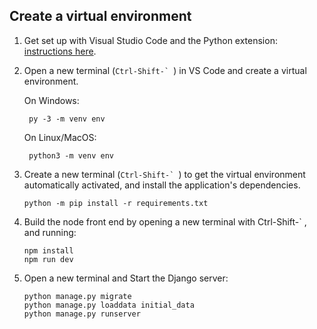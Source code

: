 
## Create a virtual environment 

1. Get set up with Visual Studio Code and the Python extension: [instructions here](https://aka.ms/pythonvscode).

2. Open a new terminal (```Ctrl-Shift-` ```) in VS Code and create a virtual environment.
 
    On Windows:

        py -3 -m venv env


    On Linux/MacOS:

        python3 -m venv env


3. Create a new terminal  (```Ctrl-Shift-` ```) to get the virtual environment automatically activated, and install the application's dependencies.

    ```
    python -m pip install -r requirements.txt
    ```
4. Build the node front end by opening a new terminal with Ctrl-Shift-` , and running:

    ```
    npm install
    npm run dev
    ```
    
5. Open a new terminal and Start the Django server:

    ```
    python manage.py migrate
    python manage.py loaddata initial_data
    python manage.py runserver
    ```

<!-- 
# Contributing

This project welcomes contributions and suggestions.  Most contributions require you to agree to a
Contributor License Agreement (CLA) declaring that you have the right to, and actually do, grant us
the rights to use your contribution. For details, visit https://cla.microsoft.com.

When you submit a pull request, a CLA-bot will automatically determine whether you need to provide
a CLA and decorate the PR appropriately (e.g., label, comment). Simply follow the instructions
provided by the bot. You will only need to do this once across all repos using our CLA.

This project has adopted the [Microsoft Open Source Code of Conduct](https://opensource.microsoft.com/codeofconduct/).
For more information see the [Code of Conduct FAQ](https://opensource.microsoft.com/codeofconduct/faq/) or
contact [opencode@microsoft.com](mailto:opencode@microsoft.com) with any additional questions or comments. -->
